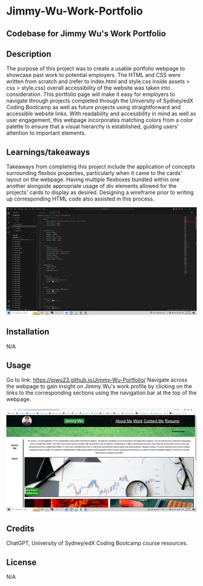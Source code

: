 # Jimmy-Wu-Work-Portfolio
## Codebase for Jimmy Wu's Work Portfolio

## Description
The purpose of this project was to create a usable portfolio webpage to showcase past work to potential employers. The HTML and CSS were written from scratch and (refer to index.html and style.css inside assets > css > style.css) overall accessibility of the website was taken into consideration. This portfolio page will make it easy for employers to navigate through projects completed through the University of Sydney/edX Coding Bootcamp as well as future projects using straightforward and accessible website links. With readability and accessbility in mind as well as user engagement, this webpage incorporates matching colors from a color palette to ensure that a visual hierarchy is established, guiding users' attention to important elements.

## Learnings/takeaways
Takeaways from completing this project include the application of concepts surrounding flexbox properties, particularly when it came to the cards' layout on the webpage. Having multiple flexboxes bundled within one another alongside appropriate usage of div elements allowed for the projects' cards to display as desired. Designing a wireframe prior to writing up corresponding HTML code also assisted in this process. 

![alt text](assets/images/screenshot.PNG)
        
## Installation
N/A

## Usage 
Go to link: https://jpwu23.github.io/Jimmy-Wu-Portfolio/ Navigate across the webpage to gain insight on Jimmy Wu's work profile by clicking on the links to the corresponding sections using the navigation bar at the top of the webpage.

![alt text](assets/images/screenshot2.PNG)

## Credits
ChatGPT, University of Sydney/edX Coding Bootcamp course resources. 

## License
N/A
